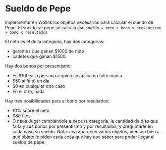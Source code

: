 # Sueldo de Pepe

Implementar en Wollok los objetos necesarios para calcular el sueldo de Pepe.
El sueldo se pepe se calcula así: 
 ```sueldo = neto + bono x presentismo + bono x resultados```

El neto es el de la categoría, hay dos categorías: 
 * gerentes que ganan $1000 de neto
 * cadetes que ganan $1500

Hay dos bonos por presentismo:
 * Es $100 si la persona a quien se aplica no faltó nunca
 * $50 si faltó un día
 * $0 en cualquier otro caso
 * En el otro, nada

Hay tres posibilidades para el bono por resultados:
 * 10% sobre el neto
 * $80 fijos
 * O nada
Jugar cambiándole a pepe la categoría, la cantidad de días que falta y sus bonos por presentismo y por resultados; y preguntarle en cada caso su sueldo.
Nota: acá aparecen varios objetos, piensen bien a qué objeto le piden cada cosa que hay que saber para poder llegar al sueldo de pepe.
